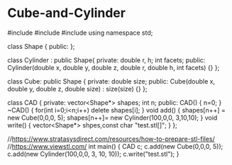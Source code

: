 # Cube-and-Cylinder
#include <iostream>
#include <fstream>
#include <vector>
using namespace std;

class Shape {
public:
};

class Cylinder : public Shape{
private:
    double r, h;
    int facets;
public:
    Cylinder(double x, double y, double z, double r, double h, int facets) {}
};

class Cube: public Shape {
private:
    double size;
public:
    Cube(double x, double y, double z, double size) : size(size) {}
};

class CAD {
private:
    vector<Shape*> shapes;
    int n;
public:
    CAD()
    {
        n=0;
    }
    ~CAD()
    {
        for(int i=0;i<n;i++)
            delete shapes[i];
    }
    void add()
    {
        shapes[n++] = new Cube(0,0,0, 5);
        shapes[n++]= new Cylinder(100,0,0, 3,10,10);
    }
    void write()
    {
        vector<Shape*> shpes,const char "test.stl[]";
    }
};

//https://www.stratasysdirect.com/resources/how-to-prepare-stl-files/
//https://www.viewstl.com/
int main() {
    CAD c;
    c.add(new Cube(0,0,0,   5));
    c.add(new Cylinder(100,0,0,    3, 10, 10));
    c.write("test.stl");
}
